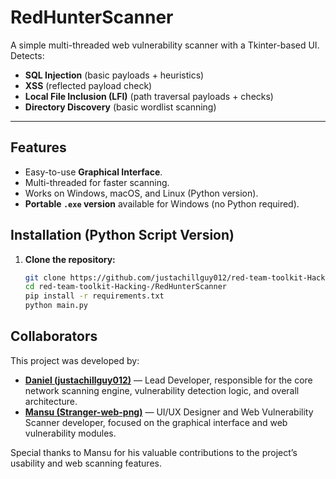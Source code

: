 # RedHunterScanner

A simple multi-threaded web vulnerability scanner with a Tkinter-based UI.  
Detects:
- **SQL Injection** (basic payloads + heuristics)
- **XSS** (reflected payload check)
- **Local File Inclusion (LFI)** (path traversal payloads + checks)
- **Directory Discovery** (basic wordlist scanning)

---

## Features
- Easy-to-use **Graphical Interface**.
- Multi-threaded for faster scanning.
- Works on Windows, macOS, and Linux (Python version).
- **Portable `.exe` version** available for Windows (no Python required).

## Installation (Python Script Version)
1. **Clone the repository:**
   ```bash
   git clone https://github.com/justachillguy012/red-team-toolkit-Hacking-.git
   cd red-team-toolkit-Hacking-/RedHunterScanner
   pip install -r requirements.txt
   python main.py


## Collaborators

This project was developed by:

- [**Daniel (justachillguy012)**](https://github.com/justachillguy012) — Lead Developer, responsible for the core network scanning engine, vulnerability detection logic, and overall architecture.  
- [**Mansu (Stranger-web-png)**](https://github.com/Stranger-web-png) — UI/UX Designer and Web Vulnerability Scanner developer, focused on the graphical interface and web vulnerability modules.

Special thanks to Mansu for his valuable contributions to the project’s usability and web scanning features.
